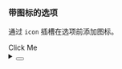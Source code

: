 ### 带图标的选项

通过 `icon` 插槽在选项前添加图标。

<div class="cell-demo vp-raw">
  <yc-dropdown>
    <yc-button>Click Me</yc-button>
    <template #content>
      <yc-doption>
        <template #icon>
          <icon-location />
        </template>
        <template #default>Option 1</template>
      </yc-doption>
      <yc-doption>
        <template #icon>
          <icon-location />
        </template>
        <template #default>Option 2</template>
      </yc-doption>
      <yc-doption>
        <template #icon>
          <icon-location />
        </template>
        <template #default>Option 3</template>
      </yc-doption>
    </template>
  </yc-dropdown>
</div>

<details>
<summary>
 <button class="code-btn"  >
    <icon-code />
 </button>
</summary>

```vue
<template>
  <yc-dropdown>
    <yc-button>Click Me</yc-button>
    <template #content>
      <yc-doption>
        <template #icon>
          <icon-location />
        </template>
        <template #default>Option 1</template>
      </yc-doption>
      <yc-doption>
        <template #icon>
          <icon-location />
        </template>
        <template #default>Option 2</template>
      </yc-doption>
      <yc-doption>
        <template #icon>
          <icon-location />
        </template>
        <template #default>Option 3</template>
      </yc-doption>
    </template>
  </yc-dropdown>
</template>
```

</details>
